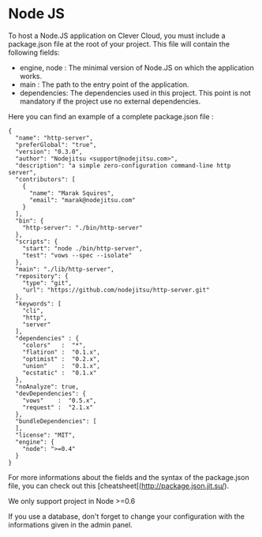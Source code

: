 Node JS
=======

To host a Node.JS application on Clever Cloud, you must include a package.json file at the root of your project. This file will contain the following fields:

* engine, node : The minimal version of Node.JS on which the application works.  
* main : The path to the entry point of the application.  
* dependencies: The dependencies used in this project. This point is not mandatory if the project use no external dependencies.  

Here you can find an example of a complete package.json file :

    {
      "name": "http-server",
      "preferGlobal": "true",
      "version": "0.3.0",
      "author": "Nodejitsu <support@nodejitsu.com>",
      "description": "a simple zero-configuration command-line http server",
      "contributors": [ 
        {
          "name": "Marak Squires",
          "email": "marak@nodejitsu.com"
        } 
      ],
      "bin": {
        "http-server": "./bin/http-server"
      },
      "scripts": {
        "start": "node ./bin/http-server",
        "test": "vows --spec --isolate"
      },
      "main": "./lib/http-server",
      "repository": {
        "type": "git",
        "url": "https://github.com/nodejitsu/http-server.git"
      },
      "keywords": [
        "cli",
        "http",
        "server"
      ],
      "dependencies" : {
        "colors"   :  "*",
        "flatiron" :  "0.1.x",
        "optimist" :  "0.2.x",
        "union"    :  "0.1.x",
        "ecstatic" :  "0.1.x"
      },
      "noAnalyze": true,
      "devDependencies": {
        "vows"    :  "0.5.x",
        "request" :  "2.1.x"
      },
      "bundleDependencies": [
      ],
      "license": "MIT",
      "engine": {
        "node": ">=0.4"
      }
    }


For more informations about the fields and the syntax of the package.json file, you can check out this [cheatsheet[(http://package.json.jit.su/).

We only support project in Node >=0.6

If you use a database, don't forget to change your configuration with the informations given in the admin panel.
